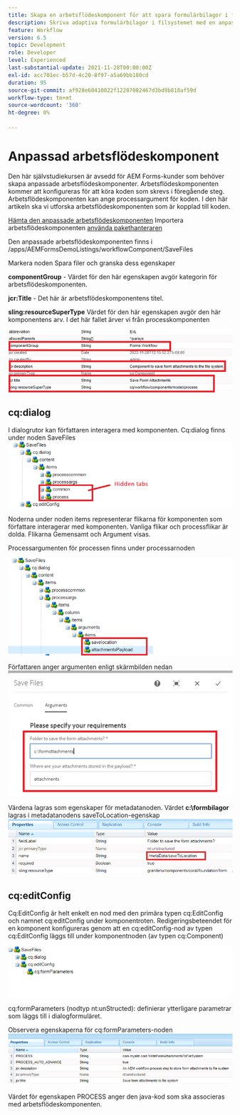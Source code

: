 ```yaml
---
title: Skapa en arbetsflödeskomponent för att spara formulärbilagor i filsystemet
description: Skriva adaptiva formulärbilagor i filsystemet med en anpassad arbetsflödeskomponent
feature: Workflow
version: 6.5
topic: Development
role: Developer
level: Experienced
last-substantial-update: 2021-11-28T00:00:00Z
exl-id: acc701ec-b57d-4c20-8f97-a5a69bb180cd
duration: 95
source-git-commit: af928e60410022f12207082467d3bd9b818af59d
workflow-type: tm+mt
source-wordcount: '360'
ht-degree: 0%

---
```


# Anpassad arbetsflödeskomponent

Den här självstudiekursen är avsedd för AEM Forms-kunder som behöver skapa anpassade arbetsflödeskomponenter. Arbetsflödeskomponenten kommer att konfigureras för att köra koden som skrevs i föregående steg. Arbetsflödeskomponenten kan ange processargument för koden. I den här artikeln ska vi utforska arbetsflödeskomponenten som är kopplad till koden.


[Hämta den anpassade arbetsflödeskomponenten](assets/saveFiles.zip)
Importera arbetsflödeskomponenten [använda pakethanteraren](http://localhost:4502/crx/packmgr/index.jsp)

Den anpassade arbetsflödeskomponenten finns i /apps/AEMFormsDemoListings/workflowComponent/SaveFiles

Markera noden Spara filer och granska dess egenskaper

**componentGroup** - Värdet för den här egenskapen avgör kategorin för arbetsflödeskomponenten.

**jcr:Title** - Det här är arbetsflödeskomponentens titel.

**sling:resourceSuperType** Värdet för den här egenskapen avgör den här komponentens arv. I det här fallet ärver vi från processkomponenten


![component-properties](assets/component-properties1.png)

## cq:dialog

I dialogrutor kan författaren interagera med komponenten. Cq:dialog finns under noden SaveFiles
![cq-dialog](assets/cq-dialog.png)

Noderna under noden items representerar flikarna för komponenten som författare interagerar med komponenten. Vanliga flikar och processflikar är dolda. Flikarna Gemensamt och Argument visas.

Processargumenten för processen finns under processarnoden

![processargument](assets/process-arguments.png)

Författaren anger argumenten enligt skärmbilden nedan
![workflow-component](assets/custom-workflow-component.png)

Värdena lagras som egenskaper för metadatanoden. Värdet **c:\formbilagor** lagras i metadatanodens saveToLocation-egenskap
![save-location](assets/save-to-location.png)

## cq:editConfig

Cq:EditConfig är helt enkelt en nod med den primära typen cq:EditConfig och namnet cq:editConfig under komponentroten. Redigeringsbeteendet för en komponent konfigureras genom att en cq:editConfig-nod av typen cq:EditConfig läggs till under komponentnoden (av typen cq:Component)

![edit-config](assets/cq-edit-config.png)

cq:formParameters (nodtyp nt:unStructed): definierar ytterligare parametrar som läggs till i dialogformuläret.


Observera egenskaperna för cq:formParameters-noden
![from-parameters-properties](assets/form-parameters-properties.png)

Värdet för egenskapen PROCESS anger den java-kod som ska associeras med arbetsflödeskomponenten.
